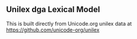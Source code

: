 Unilex dga Lexical Model
----------------------

This is built directly from Unicode.org unilex data at
https://github.com/unicode-org/unilex
